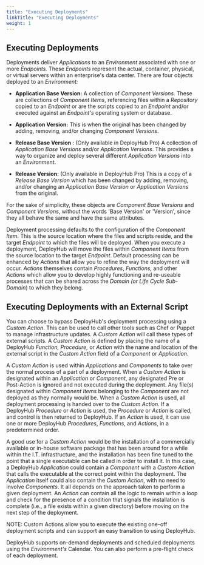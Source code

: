 ```yaml
---
title: "Executing Deployments"
linkTitle: "Executing Deployments"
weight: 1
---
```

## Executing Deployments

Deployments deliver _Applications_ to an _Environment_ associated with one or more _Endpoints._ These _Endpoints_ represent the actual, container, physical, or virtual servers within an enterprise&#39;s data center. There are four objects deployed to an _Environment:_

- **Application Base Version:** A collection of _Component Versions_. These are collections of _Component Items_, referencing files within a _Repository_ copied to an _Endpoint_ or are the scripts copied to an _Endpoint_ and/or executed against an _Endpoint&#39;s_ operating system or database.

- **Application Version:** This is when the original has been changed by adding, removing, and/or changing _Component Versions_.

- **Release Base Version** : (Only available in DeployHub Pro) A collection of _Application Base Versions_ and/or _Application Versions_. This provides a way to organize and deploy several different _Application Versions_ into an _Environment_.

- **Release Version:** (Only available in DeployHub Pro) This is a copy of a _Release Base Version_ which has been changed by adding, removing, and/or changing an _Application Base Version_ or _Application Versions_ from the original.

For the sake of simplicity, these objects are _Component Base Versions_ and _Component Versions_, without the words &#39;Base Version&#39; or &#39;Version&#39;, since they all behave the same and have the same attributes.

Deployment processing defaults to the configuration of the _Component Item_. This is the source location where the files and scripts reside, and the target _Endpoint_ to which the files will be deployed. When you execute a deployment, DeployHub will move the files within _Component Items_ from the source location to the target _Endpoint_. Default processing can be enhanced by _Actions_ that allow you to refine the way the deployment will occur. _Actions_ themselves contain _Procedures_, _Functions,_ and other _Actions_ which allow you to develop highly functioning and re-useable processes that can be shared across the _Domain (or Life Cycle Sub-Domain_) to which they belong.

## Executing Deployments with an External Script

You can choose to bypass DeployHub&#39;s deployment processing using a _Custom Action_. This can be used to call other tools such as Chef or Puppet to manage infrastructure updates. A _Custom Action_ will call these types of external scripts. A _Custom Action_ is defined by placing the name of a DeployHub _Function, Procedure,_ or _Action_ with the name and location of the external script in the _Custom Action_ field of a _Component_ or _Application_.

A _Custom Action_ is used within _Applications_ and _Components_ to take over the normal process of a part of a deployment. When a _Custom Action_ is designated within an _Application_ or _Component_, any designated Pre or Post-Action is ignored and not executed during the deployment. Any file(s) designated within _Component Items_ belonging to the _Component_ are not deployed as they normally would be. When a _Custom Action_ is used, all deployment processing is handed over to the _Custom Action_. If a DeployHub _Procedure_ or _Action_ is used, the _Procedure_ or _Action_ is called, and control is then returned to DeployHub. If an _Action_ is used, it can use one or more DeployHub _Procedures_, _Functions_, and _Actions_, in a predetermined order.

A good use for a _Custom Action_ would be the installation of a commercially available or in-house software package that has been around for a while within the I.T. infrastructure, and the installation has been fine tuned to the point that a single executable can be called in order to install it. In this case, a DeployHub _Application_ could contain a _Component_ with a _Custom Action_ that calls the executable at the correct point within the deployment. The _Application_ itself could also contain the _Custom Action_, with no need to involve _Components_. It all depends on the approach taken to perform a given deployment. An _Action_ can contain all the logic to remain within a loop and check for the presence of a condition that signals the installation is complete (i.e., a file exists within a given directory) before moving on the next step of the deployment.

NOTE: Custom Actions allow you to execute the existing one-off deployment scripts and can support an easy transition to using DeployHub.

DeployHub supports on-demand deployments and scheduled deployments using the _Environment&#39;s_ Calendar. You can also perform a pre-flight check of each deployment.
